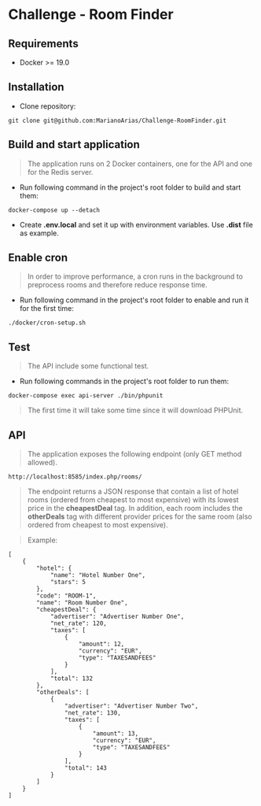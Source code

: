 # Challenge - Room Finder


## Requirements 
* Docker >= 19.0


## Installation 
* Clone repository:
```
git clone git@github.com:MarianoArias/Challenge-RoomFinder.git
```


## Build and start application
> The application runs on 2 Docker containers, one for the API and one for the Redis server.
* Run following command in the project's root folder to build and start them:
```
docker-compose up --detach
```

* Create **.env.local** and set it up with environment variables. Use **.dist** file as example.


## Enable cron
> In order to improve performance, a cron runs in the background to preprocess rooms and therefore reduce response time.
* Run following command in the project's root folder to enable and run it for the first time:
```
./docker/cron-setup.sh
```


## Test 
> The API include some functional test.
* Run following commands in the project's root folder to run them:
```
docker-compose exec api-server ./bin/phpunit
```
> The first time it will take some time since it will download PHPUnit.


## API

> The application exposes the following endpoint (only GET method allowed).
```
http://localhost:8585/index.php/rooms/
```
> The endpoint returns a JSON response that contain a list of hotel rooms (ordered from cheapest to most expensive) with its lowest price in the **cheapestDeal** tag. In addition, each room includes the **otherDeals** tag with different provider prices for the same room (also ordered from cheapest to most expensive).

> Example:
```
[
    {
        "hotel": {
            "name": "Hotel Number One",
            "stars": 5
        },
        "code": "ROOM-1",
        "name": "Room Number One",
        "cheapestDeal": {
            "advertiser": "Advertiser Number One",
            "net_rate": 120,
            "taxes": [
                {
                    "amount": 12,
                    "currency": "EUR",
                    "type": "TAXESANDFEES"
                }
            ],
            "total": 132
        },
        "otherDeals": [
            {
                "advertiser": "Advertiser Number Two",
                "net_rate": 130,
                "taxes": [
                    {
                        "amount": 13,
                        "currency": "EUR",
                        "type": "TAXESANDFEES"
                    }
                ],
                "total": 143
            }
        ]
    }
]
```